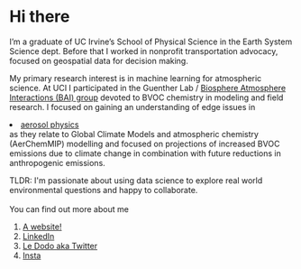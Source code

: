 # Hi there

I’m a graduate of UC Irvine’s School of Physical Science in the Earth System Science dept.  Before that I worked in nonprofit transportation advocacy, focused on geospatial data for decision making.

My primary research interest is in machine learning for atmospheric science. At UCI I participated in the Guenther Lab / 
<a href="https://bai.ess.uci.edu/">Biosphere Atmosphere Interactions (BAI) group</a>
 devoted to BVOC chemistry in modeling and field research.  I focused on gaining an understanding of edge issues in <li><a href="https://docs.google.com/presentation/d/117nnUMp_9kV3IbfEMjx2cawn__c-G_U3b4yKWfwtM7g/edit?usp=sharing"> aerosol physics</a></li> as they relate to Global Climate Models and atmospheric chemistry (AerChemMIP) modelling and focused on projections of increased BVOC emissions due to climate change in combination with future reductions in anthropogenic emissions.

TLDR: I'm passionate about using data science to explore real world environmental questions and happy to collaborate. 
<br>
<br>You can find out more about me
 <ol>
  <li><a href="http://www.nonavarnado.com//">A website!</a></li>
  <li><a href="https://www.linkedin.com/in/nona-varnado-0151064//">LinkedIn</a></li>
   <li><a href="https://twitter.com/nonavarnado">Le Dodo aka Twitter</a></li>
  <li><a href="https://www.instagram.com/nonavarnado/">Insta</a></li>
</ol> 

